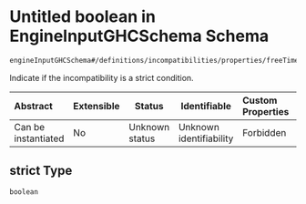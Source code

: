 # Untitled boolean in EngineInputGHCSchema Schema

```txt
engineInputGHCSchema#/definitions/incompatibilities/properties/freeTimeBetweenEndWeekAndStartWeekDays/properties/strict
```

Indicate if the incompatibility is a strict condition.


| Abstract            | Extensible | Status         | Identifiable            | Custom Properties | Additional Properties | Access Restrictions | Defined In                                                         |
| :------------------ | ---------- | -------------- | ----------------------- | :---------------- | --------------------- | ------------------- | ------------------------------------------------------------------ |
| Can be instantiated | No         | Unknown status | Unknown identifiability | Forbidden         | Allowed               | none                | [ghc.schema.json\*](../out/ghc.schema.json "open original schema") |

## strict Type

`boolean`
